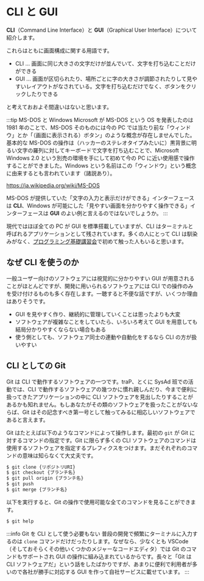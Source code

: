 # CLI と GUI

**CLI**（Command Line Interface）と **GUI**（Graphical User Interface）について紹介します。

これらはともに画面構成に関する用語です。

- CLI ... 画面に同じ大きさの文字だけが並んでいて、文字を打ち込むことだけができる
- GUI ... 画面が区切られたり、場所ごとに字の大きさが調節されたりして見やすいレイアウトがなされている。文字を打ち込むだけでなく、ボタンをクリックしたりできる

と考えておおよそ間違いはないと思います。

:::tip MS-DOS と Windows
Microsoft が MS-DOS という OS を発表したのは 1981 年のことで、MS-DOS そのものには今の PC では当たり前な「ウィンドウ」とか「（画面に表示される）ボタン」のような概念が存在しませんでした。基本的な MS-DOS の操作は（ハッカーのステレオタイプみたいに）黒背景に明るい文字の羅列に対してキーボードで文字を打ち込むことで、Microsoft Windows 2.0 という別売の環境を手にして初めて今の PC に近い使用感で操作することができました。Windows という名前はこの「ウィンドウ」という概念に由来するとも言われています（諸説あり）。

https://ja.wikipedia.org/wiki/MS-DOS

MS-DOS が提供していた「文字の入力と表示だけができる」インターフェースは **CLI**、Windows が可能にした「見やすい画面を分かりやすく操作できる」インターフェースは **GUI** のよい例と言えるのではないでしょうか。
:::

現代ではほぼ全ての PC が GUI を標準搭載していますが、CLI はターミナルと呼ばれるアプリケーションとして残されています。多くの人にとって CLI は馴染みがなく、[プログラミング基礎講習会](https://pg-basic.trap.show/about.html)で初めて触った人もいると思います。

## なぜ CLI を使うのか

一般ユーザー向けのソフトウェアには視覚的に分かりやすい GUI が用意されることがほとんどですが、開発に用いられるソフトウェアには CLI での操作のみを受け付けるものも多く存在します。一聴すると不便な話ですが、いくつか理由はありそうです。

- GUI を見やすく作り、継続的に管理していくことは思ったよりも大変
- ソフトウェアが複雑なことをしていたら、いろいろ考えて GUI を用意しても結局分かりやすくならない場合もある
- 使う側としても、ソフトウェア同士の連動や自動化をするなら CLI の方が扱いやすい

## CLI としての Git

Git は CLI で動作するソフトウェアの一つです。traP、とくに SysAd 班での活動では、CLI で動作するソフトウェアの幾つかに慣れ親しんだり、今まで便利に扱ってきたアプリケーションの中に CLI ソフトウェアを見出したりすることがあるかも知れません。もしあなたがその類のソフトウェアを扱ったことがないならば、Git はその記念すべき第一号として触ってみるに相応しいソフトウェアであると言えます。

Git はたとえば以下のようなコマンドによって操作します。最初の `git` が Git に対するコマンドの指定です。Git に限らず多くの CLI ソフトウェアのコマンドは使用するソフトウェアを指定するプレフィクスをつけます。まだそれぞれのコマンドの意味は知らなくて大丈夫です。

```sh
$ git clone {リポジトリURI}
$ git checkout {ブランチ名}
$ git pull origin {ブランチ名}
$ git push
$ git merge {ブランチ名}
```

以下を実行すると、Git の操作で使用可能な全てのコマンドを見ることができます。

```sh
$ git help
```

:::info Git を CLI として使う必要もない
普段の開発で頻繁にターミナルに入力するのは `clone` コマンドだけだったりします。なぜなら、少なくとも VSCode（そしておそらくその他いくつかのメジャーなコードエディタ）では Git のコマンドもサポートされ GUI の操作に組み込まれているからです。長々と「Git は CLI ソフトウェアだ」という話をしたばかりですが、あまりに便利で利用者が多いので各社が勝手に対応する GUI を作って自社サービスに載せています。
:::